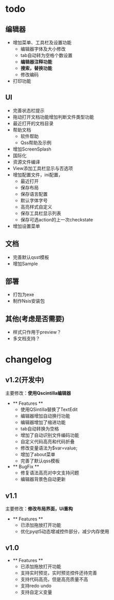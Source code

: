 
# todo
## 编辑器
+ 增加菜单、工具栏及设置功能
    + 编辑器字体及大小修改
    + tab自动转为空格个数设置
    + **编辑器注释功能**
    + **搜索，替换功能**
    + 修改编码
+ 打印功能

## UI
+ 完善状态栏提示
+ 拖动打开文档功能增加判断文件类型功能
+ 最近打开的文档目录
+ 帮助文档
    - 软件帮助
    - Qss帮助及示例
+ 增加ScreenSplash
+ 国际化
+ 资源文件编译
+ View添加工具栏显示与否选项
+ 增加配置文件，ini配置，
    - 最近打开
    - 保存布局
    - 保存语言配置
    - 默认字体字号
    - 高亮样式自定义
    - 保存工具栏显示列表
    - 保存可选action的上一次checkstate
+ 增加设置菜单

## 文档
+ 完善默认qsst模板
+ 增加Sample

## 部署
+ 打包为exe
+ 制作Nsis安装包

## 其他(考虑是否需要)
+ 样式只作用于preview？
+ 多文档支持？

# changelog

## v1.2(开发中)

主要修改：**使用Qscintilla编辑器**

+ ** Features **
    - 使用QSintilla替换了TextEdit
    - 编辑器增加自动换行功能
    - 编辑器增加了缩进功能
    - tab自动转换为空格
    - 增加了自动识别文件编码功能
    - 自定义代码高亮和代码折叠
    - 修改变量语法为$var=value;
    - 增加了about菜单
    - 完善了默认qss模板
+ ** BugFix **
    - 修复语法高亮对中文支持问题
    - 编辑器背景色自动更新

## v1.1
主要修改：**修改布局界面，Ui重构**

+ ** Features **
    - 已添加拖放打开功能
    - 优化pyqt5动态增减控件部分，减少内存使用

## v1.0

+ ** Features **
    - 已添加拖放打开功能
    - 支持实时预览，实时预览控件还待完善
    - 支持代码高亮，但是高亮质量不高
    - 支持redo undo
    - 支持自定义变量